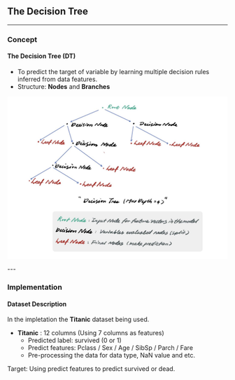 ## The Decision Tree

---
### **Concept**
#### The Decision Tree (DT) 
* To predict the target of variable by learning multiple decision rules inferred from data features.
* Structure: **Nodes** and **Branches**
<p align="center" width="100%">
    <img align="center" src="Img/decision_tree.jpg" width="600" />
</p>
---

### **Implementation**

#### **Dataset Description**
In the impletation the **Titanic** dataset being used.
- **Titanic** : 12 columns (Using 7 columns as features)
    - Predicted label: survived (0 or 1)
    - Predict features: Pclass / Sex / Age / SibSp / Parch / Fare
    - Pre-processing the data for data type, NaN value and etc.

Target: Using predict features to predict survived or dead.
